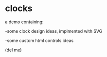 # clocks

a demo containing:

-some clock design ideas, implmented with SVG

-some custom html controls ideas


(del me) 

